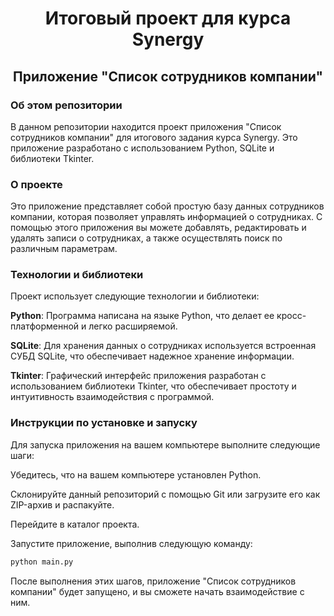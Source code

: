 <h1 align="center">Итоговый проект для курса Synergy</h1>

<h2 align="center">Приложение "Список сотрудников компании"</h2>

<h3>Об этом репозитории</h3>

В данном репозитории находится проект приложения "Список сотрудников компании" для итогового задания курса Synergy. Это приложение разработано с использованием Python, SQLite и библиотеки Tkinter.

<h3>О проекте</h3>
Это приложение представляет собой простую базу данных сотрудников компании, которая позволяет управлять информацией о сотрудниках. С помощью этого приложения вы можете добавлять, редактировать и удалять записи о сотрудниках, а также осуществлять поиск по различным параметрам.

<h3>Технологии и библиотеки</h3>
Проект использует следующие технологии и библиотеки:

**Python**: Программа написана на языке Python, что делает ее кросс-платформенной и легко расширяемой.

**SQLite**: Для хранения данных о сотрудниках используется встроенная СУБД SQLite, что обеспечивает надежное хранение информации.

**Tkinter**: Графический интерфейс приложения разработан с использованием библиотеки Tkinter, что обеспечивает простоту и интуитивность взаимодействия с программой.

<h3>Инструкции по установке и запуску</h3>
Для запуска приложения на вашем компьютере выполните следующие шаги:

Убедитесь, что на вашем компьютере установлен Python.

Склонируйте данный репозиторий с помощью Git или загрузите его как ZIP-архив и распакуйте.

Перейдите в каталог проекта.

Запустите приложение, выполнив следующую команду:

```cmd
python main.py
```

После выполнения этих шагов, приложение "Список сотрудников компании" будет запущено, и вы сможете начать взаимодействие с ним.